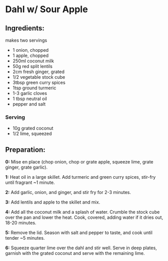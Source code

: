 Dahl w/ Sour Apple
==========

## Ingredients:

makes two servings

- 1 onion, chopped
- 1 apple, chopped
- 250ml coconut milk
- 50g red split lentils
- 2cm fresh ginger, grated
- 1/2 vegetable stock cube
- 3tbsp green curry spices
- 1tsp ground turmeric
- 1-3 garlic cloves
- 1 tbsp neutral oil
- pepper and salt

### Serving

- 10g grated coconut
- 1/2 lime, squeezed

## Preparation:

**0:** Mise en place (chop onion, chop or grate apple, squeeze lime, grate ginger, grate garlic).

**1:** Heat oil in a large skillet. Add turmeric and green curry spices, stir-fry until fragrant ~1 minute. 

**2:** Add garlic, onion, and ginger, and stir fry for 2-3 minutes.

**3:** Add lentils and apple to the skillet and mix.

**4:** Add all the coconut milk and a splash of water. Crumble the stock cube over the pan and lower the heat. Cook, covered, adding water if it dries out, 18-20 minutes.

**5:** Remove the lid. Season with salt and pepper to taste, and cook until tender ~5 minutes.

**6:** Squeeze quarter lime over the dahl and stir well. Serve in deep plates, garnish with the grated coconut and serve with the remaining lime.

